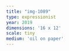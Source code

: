 ```yaml
---
title: "img-1089"
type: expressionist
year: 2019
dimensions: '16 x 12'
scale: tiny
medium: 'oil on paper'
---
```

